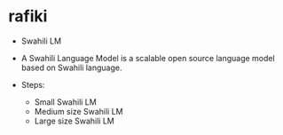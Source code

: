 # rafiki
- Swahili LM
- A Swahili Language Model is a scalable open source language model based on Swahili language.

- Steps:
  - Small Swahili LM
  - Medium size Swahili LM
  - Large size Swahili LM
